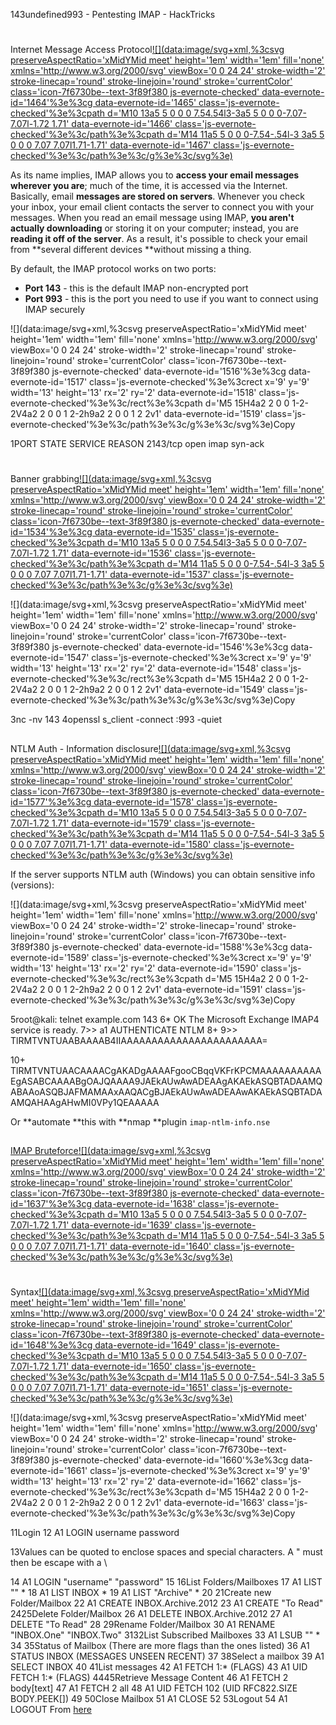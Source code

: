 143undefined993 - Pentesting IMAP - HackTricks

#

Internet Message Access Protocol[![](data:image/svg+xml,%3csvg preserveAspectRatio='xMidYMid meet' height='1em' width='1em' fill='none' xmlns='http://www.w3.org/2000/svg' viewBox='0 0 24 24' stroke-width='2' stroke-linecap='round' stroke-linejoin='round' stroke='currentColor' class='icon-7f6730be--text-3f89f380 js-evernote-checked' data-evernote-id='1464'%3e%3cg data-evernote-id='1465' class='js-evernote-checked'%3e%3cpath d='M10 13a5 5 0 0 0 7.54.54l3-3a5 5 0 0 0-7.07-7.07l-1.72 1.71' data-evernote-id='1466' class='js-evernote-checked'%3e%3c/path%3e%3cpath d='M14 11a5 5 0 0 0-7.54-.54l-3 3a5 5 0 0 0 7.07 7.07l1.71-1.71' data-evernote-id='1467' class='js-evernote-checked'%3e%3c/path%3e%3c/g%3e%3c/svg%3e)](https://book.hacktricks.xyz/pentesting/pentesting-imap#internet-message-access-protocol)

As its name implies, IMAP allows you to **access your email messages wherever you are**; much of the time, it is accessed via the Internet. Basically, email **messages are stored on servers**. Whenever you check your inbox, your email client contacts the server to connect you with your messages. When you read an email message using IMAP, **you aren't actually downloading** or storing it on your computer; instead, you are **reading it off of the server**. As a result, it's possible to check your email from **several different devices **without missing a thing.

By default, the IMAP protocol works on two ports:

- **Port 143** - this is the default IMAP non-encrypted port
- **Port 993** - this is the port you need to use if you want to connect using IMAP securely

![](data:image/svg+xml,%3csvg preserveAspectRatio='xMidYMid meet' height='1em' width='1em' fill='none' xmlns='http://www.w3.org/2000/svg' viewBox='0 0 24 24' stroke-width='2' stroke-linecap='round' stroke-linejoin='round' stroke='currentColor' class='icon-7f6730be--text-3f89f380 js-evernote-checked' data-evernote-id='1516'%3e%3cg data-evernote-id='1517' class='js-evernote-checked'%3e%3crect x='9' y='9' width='13' height='13' rx='2' ry='2' data-evernote-id='1518' class='js-evernote-checked'%3e%3c/rect%3e%3cpath d='M5 15H4a2 2 0 0 1-2-2V4a2 2 0 0 1 2-2h9a2 2 0 0 1 2 2v1' data-evernote-id='1519' class='js-evernote-checked'%3e%3c/path%3e%3c/g%3e%3c/svg%3e)Copy

1PORT STATE SERVICE REASON
2143/tcp open imap syn-ack

#

Banner grabbing[![](data:image/svg+xml,%3csvg preserveAspectRatio='xMidYMid meet' height='1em' width='1em' fill='none' xmlns='http://www.w3.org/2000/svg' viewBox='0 0 24 24' stroke-width='2' stroke-linecap='round' stroke-linejoin='round' stroke='currentColor' class='icon-7f6730be--text-3f89f380 js-evernote-checked' data-evernote-id='1534'%3e%3cg data-evernote-id='1535' class='js-evernote-checked'%3e%3cpath d='M10 13a5 5 0 0 0 7.54.54l3-3a5 5 0 0 0-7.07-7.07l-1.72 1.71' data-evernote-id='1536' class='js-evernote-checked'%3e%3c/path%3e%3cpath d='M14 11a5 5 0 0 0-7.54-.54l-3 3a5 5 0 0 0 7.07 7.07l1.71-1.71' data-evernote-id='1537' class='js-evernote-checked'%3e%3c/path%3e%3c/g%3e%3c/svg%3e)](https://book.hacktricks.xyz/pentesting/pentesting-imap#banner-grabbing)

![](data:image/svg+xml,%3csvg preserveAspectRatio='xMidYMid meet' height='1em' width='1em' fill='none' xmlns='http://www.w3.org/2000/svg' viewBox='0 0 24 24' stroke-width='2' stroke-linecap='round' stroke-linejoin='round' stroke='currentColor' class='icon-7f6730be--text-3f89f380 js-evernote-checked' data-evernote-id='1546'%3e%3cg data-evernote-id='1547' class='js-evernote-checked'%3e%3crect x='9' y='9' width='13' height='13' rx='2' ry='2' data-evernote-id='1548' class='js-evernote-checked'%3e%3c/rect%3e%3cpath d='M5 15H4a2 2 0 0 1-2-2V4a2 2 0 0 1 2-2h9a2 2 0 0 1 2 2v1' data-evernote-id='1549' class='js-evernote-checked'%3e%3c/path%3e%3c/g%3e%3c/svg%3e)Copy

3nc -nv <IP> 143
4openssl s_client -connect <IP>:993 -quiet

##

NTLM Auth - Information disclosure[![](data:image/svg+xml,%3csvg preserveAspectRatio='xMidYMid meet' height='1em' width='1em' fill='none' xmlns='http://www.w3.org/2000/svg' viewBox='0 0 24 24' stroke-width='2' stroke-linecap='round' stroke-linejoin='round' stroke='currentColor' class='icon-7f6730be--text-3f89f380 js-evernote-checked' data-evernote-id='1577'%3e%3cg data-evernote-id='1578' class='js-evernote-checked'%3e%3cpath d='M10 13a5 5 0 0 0 7.54.54l3-3a5 5 0 0 0-7.07-7.07l-1.72 1.71' data-evernote-id='1579' class='js-evernote-checked'%3e%3c/path%3e%3cpath d='M14 11a5 5 0 0 0-7.54-.54l-3 3a5 5 0 0 0 7.07 7.07l1.71-1.71' data-evernote-id='1580' class='js-evernote-checked'%3e%3c/path%3e%3c/g%3e%3c/svg%3e)](https://book.hacktricks.xyz/pentesting/pentesting-imap#ntlm-auth-information-disclosure)

If the server supports NTLM auth (Windows) you can obtain sensitive info (versions):

![](data:image/svg+xml,%3csvg preserveAspectRatio='xMidYMid meet' height='1em' width='1em' fill='none' xmlns='http://www.w3.org/2000/svg' viewBox='0 0 24 24' stroke-width='2' stroke-linecap='round' stroke-linejoin='round' stroke='currentColor' class='icon-7f6730be--text-3f89f380 js-evernote-checked' data-evernote-id='1588'%3e%3cg data-evernote-id='1589' class='js-evernote-checked'%3e%3crect x='9' y='9' width='13' height='13' rx='2' ry='2' data-evernote-id='1590' class='js-evernote-checked'%3e%3c/rect%3e%3cpath d='M5 15H4a2 2 0 0 1-2-2V4a2 2 0 0 1 2-2h9a2 2 0 0 1 2 2v1' data-evernote-id='1591' class='js-evernote-checked'%3e%3c/path%3e%3c/g%3e%3c/svg%3e)Copy

5root@kali: telnet example.com 143
6* OK The Microsoft Exchange IMAP4 service is ready.
7>> a1 AUTHENTICATE NTLM
8+
9>> TlRMTVNTUAABAAAAB4IIAAAAAAAAAAAAAAAAAAAAAAA=

10+ TlRMTVNTUAACAAAACgAKADgAAAAFgooCBqqVKFrKPCMAAAAAAAAAAEgASABCAAAABgOAJQAAAA9JAEkAUwAwADEAAgAKAEkASQBTADAAMQABAAoASQBJAFMAMAAxAAQACgBJAEkAUwAwADEAAwAKAEkASQBTADAAMQAHAAgAHwMI0VPy1QEAAAAA

Or **automate **this with **nmap **plugin `imap-ntlm-info.nse `

##

​[IMAP Bruteforce](https://book.hacktricks.xyz/brute-force#imap)​[![](data:image/svg+xml,%3csvg preserveAspectRatio='xMidYMid meet' height='1em' width='1em' fill='none' xmlns='http://www.w3.org/2000/svg' viewBox='0 0 24 24' stroke-width='2' stroke-linecap='round' stroke-linejoin='round' stroke='currentColor' class='icon-7f6730be--text-3f89f380 js-evernote-checked' data-evernote-id='1637'%3e%3cg data-evernote-id='1638' class='js-evernote-checked'%3e%3cpath d='M10 13a5 5 0 0 0 7.54.54l3-3a5 5 0 0 0-7.07-7.07l-1.72 1.71' data-evernote-id='1639' class='js-evernote-checked'%3e%3c/path%3e%3cpath d='M14 11a5 5 0 0 0-7.54-.54l-3 3a5 5 0 0 0 7.07 7.07l1.71-1.71' data-evernote-id='1640' class='js-evernote-checked'%3e%3c/path%3e%3c/g%3e%3c/svg%3e)](https://book.hacktricks.xyz/pentesting/pentesting-imap#imap-bruteforce)

#

Syntax[![](data:image/svg+xml,%3csvg preserveAspectRatio='xMidYMid meet' height='1em' width='1em' fill='none' xmlns='http://www.w3.org/2000/svg' viewBox='0 0 24 24' stroke-width='2' stroke-linecap='round' stroke-linejoin='round' stroke='currentColor' class='icon-7f6730be--text-3f89f380 js-evernote-checked' data-evernote-id='1648'%3e%3cg data-evernote-id='1649' class='js-evernote-checked'%3e%3cpath d='M10 13a5 5 0 0 0 7.54.54l3-3a5 5 0 0 0-7.07-7.07l-1.72 1.71' data-evernote-id='1650' class='js-evernote-checked'%3e%3c/path%3e%3cpath d='M14 11a5 5 0 0 0-7.54-.54l-3 3a5 5 0 0 0 7.07 7.07l1.71-1.71' data-evernote-id='1651' class='js-evernote-checked'%3e%3c/path%3e%3c/g%3e%3c/svg%3e)](https://book.hacktricks.xyz/pentesting/pentesting-imap#syntax)

![](data:image/svg+xml,%3csvg preserveAspectRatio='xMidYMid meet' height='1em' width='1em' fill='none' xmlns='http://www.w3.org/2000/svg' viewBox='0 0 24 24' stroke-width='2' stroke-linecap='round' stroke-linejoin='round' stroke='currentColor' class='icon-7f6730be--text-3f89f380 js-evernote-checked' data-evernote-id='1660'%3e%3cg data-evernote-id='1661' class='js-evernote-checked'%3e%3crect x='9' y='9' width='13' height='13' rx='2' ry='2' data-evernote-id='1662' class='js-evernote-checked'%3e%3c/rect%3e%3cpath d='M5 15H4a2 2 0 0 1-2-2V4a2 2 0 0 1 2-2h9a2 2 0 0 1 2 2v1' data-evernote-id='1663' class='js-evernote-checked'%3e%3c/path%3e%3c/g%3e%3c/svg%3e)Copy

11Login
12 A1 LOGIN username password

13Values can be quoted to enclose spaces and special characters. A " must then be escape with a \

14 A1 LOGIN "username" "password"
15​
16List Folders/Mailboxes
17 A1 LIST "" *
18 A1 LIST INBOX *
19 A1 LIST "Archive" *
20​
21Create new Folder/Mailbox
22 A1 CREATE INBOX.Archive.2012
23 A1 CREATE "To Read"
24​
25Delete Folder/Mailbox
26 A1 DELETE INBOX.Archive.2012
27 A1 DELETE "To Read"
28​
29Rename Folder/Mailbox
30 A1 RENAME "INBOX.One" "INBOX.Two"
31​
32List Subscribed Mailboxes
33 A1 LSUB "" *
34​
35Status of Mailbox (There are more flags than the ones listed)
36 A1 STATUS INBOX (MESSAGES UNSEEN RECENT)
37​
38Select a mailbox
39 A1 SELECT INBOX
40​
41List messages
42 A1 FETCH 1:* (FLAGS)
43 A1 UID FETCH 1:* (FLAGS)
44​
45Retrieve Message Content
46 A1 FETCH 2 body[text]
47 A1 FETCH 2 all
48 A1 UID FETCH 102 (UID RFC822.SIZE BODY.PEEK[])
49​
50Close Mailbox
51 A1 CLOSE
52​
53Logout
54 A1 LOGOUT
From [here](https://donsutherland.org/crib/imap)​